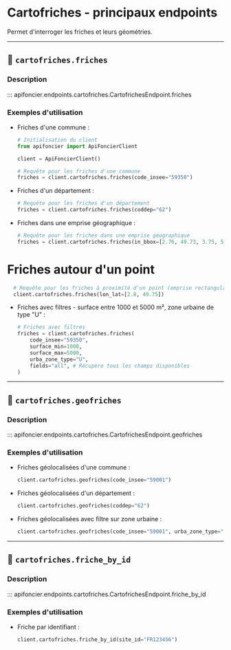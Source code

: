 # Cartofriches - principaux endpoints

Permet d'interroger les friches et leurs géométries.

---

## 📂 `cartofriches.friches`

### Description

::: apifoncier.endpoints.cartofriches.CartofrichesEndpoint.friches

### Exemples d'utilisation

- Friches d'une commune :
  ```python
  # Initialisation du client
  from apifoncier import ApiFoncierClient
  
  client = ApiFoncierClient()

  # Requête pour les friches d'une commune
  friches = client.cartofriches.friches(code_insee="59350")
  ```

- Friches d'un département :
  ```python
  # Requête pour les friches d'un département
  friches = client.cartofriches.friches(coddep="62")
  ```

- Friches dans une emprise géographique :
  ```python
  # Requête pour les friches dans une emprise géographique
  friches = client.cartofriches.friches(in_bbox=[2.76, 49.73, 3.75, 50.6])
  ```

# Friches autour d'un point
```python
  # Requête pour les friches à proximité d'un point (emprise rectangulaire de 0.5° autour du point)
  client.cartofriches.friches(lon_lat=[2.8, 49.75])
```

- Friches avec filtres - surface entre 1000 et 5000 m², zone urbaine de type "U" :
  ```python
  # Friches avec filtres
  friches = client.cartofriches.friches(
      code_insee="59350",
      surface_min=1000,
      surface_max=5000,
      urba_zone_type="U",
      fields="all", # Récupère tous les champs disponibles
  )
  ```

---

## 📂 `cartofriches.geofriches`

### Description

::: apifoncier.endpoints.cartofriches.CartofrichesEndpoint.geofriches

### Exemples d'utilisation

- Friches géolocalisées d'une commune :
  ```python
  client.cartofriches.geofriches(code_insee="59001")
  ```
- Friches géolocalisées d'un département :
  ```python
  client.cartofriches.geofriches(coddep="62")
  ```
- Friches géolocalisées avec filtre sur zone urbaine :
  ```python
  client.cartofriches.geofriches(code_insee="59001", urba_zone_type="U")
  ```

---

## 📂 `cartofriches.friche_by_id`

### Description

::: apifoncier.endpoints.cartofriches.CartofrichesEndpoint.friche_by_id

### Exemples d'utilisation

- Friche par identifiant :
  ```python
  client.cartofriches.friche_by_id(site_id="FR123456")
  ```

